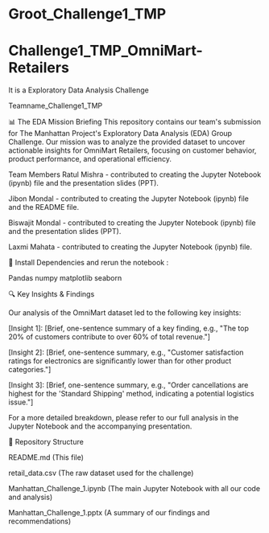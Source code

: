 # Groot_Challenge1_TMP
# Challenge1_TMP_OmniMart-Retailers

It is a Exploratory Data Analysis Challenge 

Teamname_Challenge1_TMP

📊 The EDA Mission Briefing
This repository contains our team's submission for The Manhattan Project's Exploratory Data Analysis (EDA) Group Challenge. Our mission was to analyze the provided dataset to uncover actionable insights for OmniMart Retailers, focusing on customer behavior, product performance, and operational efficiency.

Team Members
Ratul Mishra - contributed to creating the Jupyter Notebook (ipynb) file and the presentation slides (PPT).

Jibon Mondal - contributed to creating the Jupyter Notebook (ipynb) file and the README file.

Biswajit Mondal - contributed to creating the Jupyter Notebook (ipynb) file and the presentation slides (PPT).

Laxmi Mahata - contributed to creating the Jupyter Notebook (ipynb) file.

🚀 Install Dependencies and rerun the notebook :

Pandas
numpy
matplotlib
seaborn


🔍 Key Insights & Findings

Our analysis of the OmniMart dataset led to the following key insights:

[Insight 1]: [Brief, one-sentence summary of a key finding, e.g., "The top 20% of customers contribute to over 60% of total revenue."]

[Insight 2]: [Brief, one-sentence summary, e.g., "Customer satisfaction ratings for electronics are significantly lower than for other product categories."]

[Insight 3]: [Brief, one-sentence summary, e.g., "Order cancellations are highest for the 'Standard Shipping' method, indicating a potential logistics issue."]

For a more detailed breakdown, please refer to our full analysis in the Jupyter Notebook and the accompanying presentation.

📁 Repository Structure

README.md (This file)

retail_data.csv (The raw dataset used for the challenge)

Manhattan_Challenge_1.ipynb (The main Jupyter Notebook with all our code and analysis)

Manhattan_Challenge_1.pptx (A summary of our findings and recommendations)
